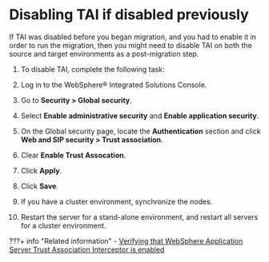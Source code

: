 # Disabling TAI if disabled previously

If TAI was disabled before you began migration, and you had to enable it in order to run the migration, then you might need to disable TAI on both the source and target environments as a post-migration step.

1.  To disable TAI, complete the following task:
2.  Log in to the WebSphere® Integrated Solutions Console.

3.  Go to **Security > Global security**.

4.  Select **Enable administrative security** and **Enable application security**.

5.  On the Global security page, locate the **Authentication** section and click **Web and SIP security > Trust association**.

6.  Clear **Enable Trust Assocation**.

7.  Click **Apply**.

8.  Click **Save**.

9.  If you have a cluster environment, synchronize the nodes.

10. Restart the server for a stand-alone environment, and restart all servers for a cluster environment.



???+ info "Related information" 
    -   [Verifying that WebSphere Application Server Trust Association Interceptor is enabled](../../../../../../deployment/manage/migrate/preparing_source_env/mig_pre_src_tai.md)

